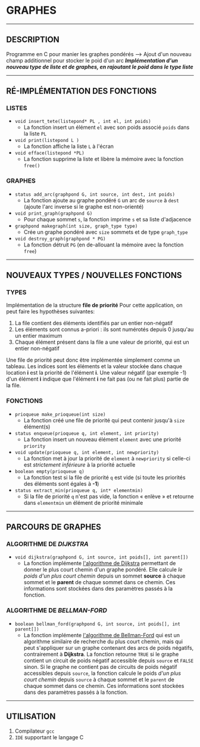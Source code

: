 # GRAPHES
-----------------

## DESCRIPTION
Programme en C pour manier les graphes pondérés --> Ajout d'un nouveau champ additionnel pour stocker le poid d'un arc
_**Implémentation d'un nouveau type de liste et de graphes, en rajoutant le poid dans le type liste**_

-----------------

## RÉ-IMPLÉMENTATION DES FONCTIONS

### LISTES
* `void insert_tete(listepond* PL , int el, int poids)`
	* La fonction insert un élément `el` avec son poids associé `poids` dans la liste `PL`
* `void print(listepond L )`
	* La fonction affiche la liste `L` à l'écran
* `void efface(listepond *PL)`
	* La fonction supprime la liste et libère la mémoire avec la fonction `free()`


### GRAPHES
* `status add_arc(graphpond G, int source, int dest, int poids)`
	* La fonction ajoute au graphe pondéré `G` un arc de `source` à `dest` (ajoute l'arc inverse si le graphe est non-orienté)
* `void print_graph(graphpond G)`
	* Pour chaque sommet `s`, la fonction imprime `s` et sa liste d'adjacence
* `graphpond makegraph(int size, graph_type type)`
	* Crée un graphe pondéré avec `size` sommets et de type `graph_type`
* `void destroy_graph(graphpond * PG)`
	* La fonction détruit `PG` (en de-allouant la mémoire avec la fonction `free`)

-----------------

## NOUVEAUX TYPES / NOUVELLES FONCTIONS

### TYPES
Implémentation de la structure **file de priorité**
Pour cette application, on peut faire les hypothèses suivantes:
1. La file contient des éléments identifiés par un entier non-négatif
2. Les éléments sont connus a-priori : ils sont numérotés depuis 0 jusqu'au un entier maximum
3. Chaque élément présent dans la file a une valeur de priorité, qui est un entier non-négatif

Une file de priorité peut donc être implémentée simplement comme un tableau. Les indices sont les éléments et la valeur stockée dans chaque location **i** est la priorité de l'élément **i**. Une valeur négatif (par exemple -1) d'un élément **i** indique que l'élément **i** ne fait pas (ou ne fait plus) partie de la file.

### FONCTIONS
* `prioqueue make_prioqueue(int size)`
	* La fonction créé une file de priorité qui peut contenir jusqu'à `size` élément(s)
* `status enqueue(prioqueue q, int element, int priority)`
	* La fonction insert un nouveau élément `element` avec une priorité `priority`
* `void update(prioqueue q, int element, int newpriority)`
	* La fonction met à jour la priorité de `element` à `newpriority` si celle-ci est _strictement inférieure_ à la priorité actuelle
* `boolean empty(prioqueue q)`
	* La fonction test si la file de priorité `q` est vide (si toute les priorités des éléments sont égales à **-1**)
* `status extract_min(prioqueue q, int* elementmin)`
	* Si la file de priorité `q` n'est pas vide, la fonction « enlève » et retourne dans `elementmin` un élément de priorité minimale

-----------------

## PARCOURS DE GRAPHES

### ALGORITHME DE **_DIJKSTRA_**
* `void dijkstra(graphpond G, int source, int poids[], int parent[])`
	* La fonction implémente [l'algorithme de Dijkstra](https://fr.wikipedia.org/wiki/Algorithme_de_Dijkstra) permettant de donner le plus court chemin d'un graphe pondéré. Elle calcule _le poids d'un plus court chemin_ depuis un sommet **source** à chaque sommet et le **parent** de chaque sommet dans ce chemin. Ces informations sont stockées dans des paramètres passés à la fonction.

### ALGORITHME DE **_BELLMAN-FORD_**
* `boolean bellman_ford(graphpond G, int source, int poids[], int parent[])`
	* La fonction implémente [l'algorithme de Bellman-Ford](https://fr.wikipedia.org/wiki/Algorithme_de_Bellman-Ford) qui est un algorithme similaire de recherche du plus court chemin, mais qui peut s'appliquer sur un graphe contenant des arcs de poids négatifs, contrairement à **Dijkstra**.
	La fonction retourne `TRUE` si le graphe contient un circuit de poids négatif accessible depuis `source` et `FALSE` sinon. Si le graphe ne contient pas de circuits de poids négatif accessibles depuis `source`, la fonction calcule le poids _d'un plus court chemin_ depuis `source` à chaque sommet et le `parent` de chaque sommet dans ce chemin. Ces informations sont stockées dans des paramètres passés à la fonction.

-----------------
## UTILISATION
1. Compilateur `gcc`
2. `IDE` supportant le langage C